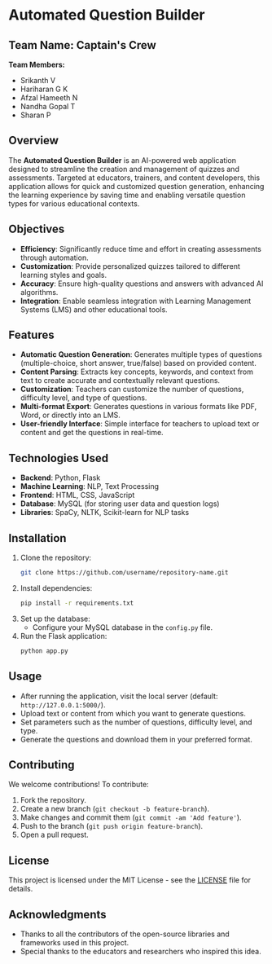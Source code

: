 # Automated Question Builder

## Team Name: Captain's Crew  
**Team Members:**  
- Srikanth  V 
- Hariharan  G K 
- Afzal Hameeth N  
- Nandha Gopal T
- Sharan P  

## Overview

The **Automated Question Builder** is an AI-powered web application designed to streamline the creation and management of quizzes and assessments. Targeted at educators, trainers, and content developers, this application allows for quick and customized question generation, enhancing the learning experience by saving time and enabling versatile question types for various educational contexts.

## Objectives

- **Efficiency**: Significantly reduce time and effort in creating assessments through automation.
- **Customization**: Provide personalized quizzes tailored to different learning styles and goals.
- **Accuracy**: Ensure high-quality questions and answers with advanced AI algorithms.
- **Integration**: Enable seamless integration with Learning Management Systems (LMS) and other educational tools.

## Features

- **Automatic Question Generation**: Generates multiple types of questions (multiple-choice, short answer, true/false) based on provided content.
- **Content Parsing**: Extracts key concepts, keywords, and context from text to create accurate and contextually relevant questions.
- **Customization**: Teachers can customize the number of questions, difficulty level, and type of questions.
- **Multi-format Export**: Generates questions in various formats like PDF, Word, or directly into an LMS.
- **User-friendly Interface**: Simple interface for teachers to upload text or content and get the questions in real-time.

## Technologies Used

- **Backend**: Python, Flask
- **Machine Learning**: NLP, Text Processing
- **Frontend**: HTML, CSS, JavaScript
- **Database**: MySQL (for storing user data and question logs)
- **Libraries**: SpaCy, NLTK, Scikit-learn for NLP tasks

## Installation

1. Clone the repository:
    ```bash
    git clone https://github.com/username/repository-name.git
    ```
2. Install dependencies:
    ```bash
    pip install -r requirements.txt
    ```
3. Set up the database:
    - Configure your MySQL database in the `config.py` file.
4. Run the Flask application:
    ```bash
    python app.py
    ```

## Usage

- After running the application, visit the local server (default: `http://127.0.0.1:5000/`).
- Upload text or content from which you want to generate questions.
- Set parameters such as the number of questions, difficulty level, and type.
- Generate the questions and download them in your preferred format.

## Contributing

We welcome contributions! To contribute:

1. Fork the repository.
2. Create a new branch (`git checkout -b feature-branch`).
3. Make changes and commit them (`git commit -am 'Add feature'`).
4. Push to the branch (`git push origin feature-branch`).
5. Open a pull request.

## License

This project is licensed under the MIT License - see the [LICENSE](LICENSE) file for details.

## Acknowledgments

- Thanks to all the contributors of the open-source libraries and frameworks used in this project.
- Special thanks to the educators and researchers who inspired this idea.
